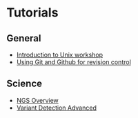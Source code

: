 # Tutorials 

## General

* [Introduction to Unix workshop](unix/index.md)
* [Using Git and Github for revision control](using_git/Using_Git.md)

## Science

* [NGS Overview](ngs_overview/NGS_Overview.md)
* [Variant Detection Advanced](var_detect_advanced/var_detect_advanced_background.md)
